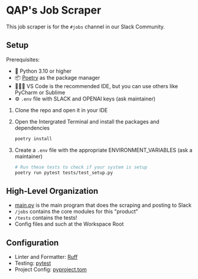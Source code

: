 # QAP's Job Scraper

This job scraper is for the `#jobs` channel in our Slack Community.

## Setup

Prerequisites:

* 🐍 Python 3.10 or higher
* 📦 [Poetry](https://python-poetry.org/) as the package manager
* 👩🏽‍💻 VS Code is the recommended IDE, but you can use others like PyCharm or Sublime
* ⚙️ `.env` file with SLACK and OPENAI keys (ask maintainer)

1. Clone the repo and open it in your IDE
2. Open the Intergrated Terminal and install the packages and dependencies

    ```bash
    poetry install
    ```

3. Create a `.env` file with the appropriate ENVIRONMENT_VARIABLES (ask a maintainer)

    ```bash
    # Run these tests to check if your system is setup
    poetry run pytest tests/test_setup.py
    ```

## High-Level Organization

* [main.py](/main.py) is the main program that does the scraping and posting to Slack
* `/jobs` contains the core modules for this "product"
* `/tests` contains the tests!
* Config files and such at the Workspace Root

## Configuration

* Linter and Formatter: [Ruff](https://github.com/astral-sh/ruff#configuration)
* Testing: [pytest](https://docs.pytest.org/)
* Project Config: [pyproject.tom](/pyproject.toml)
